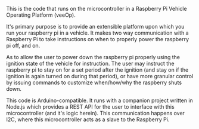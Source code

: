 This is the code that runs on the microcontroller in a Raspberry Pi Vehicle Operating Platform (veeOp).

It's primary purpose is to provide an extensible platform upon which you run your raspberry pi in a vehicle. It makes two way communication with a Raspberry Pi to take instructions on when to properly power the raspberry pi off, and on.

As to allow the user to power down the raspberry pi properly using the ignition state of the vehicle for instruction. The user may instruct the raspberry pi to stay on for a set period after the ignition (and stay on if the ignition is again turned on during that period), or have more granular control by issuing commands to customize when/how/why the raspberry shuts down.

This code is Arduino-compatible. It runs with a companion project written in Node.js which provides a REST API for the user to interface with this microcontroller (and it's logic herein). This communication happens over I2C, where this microcontroller acts as a slave to the Raspberry Pi.
